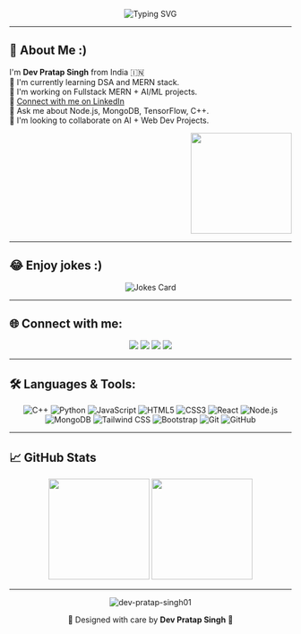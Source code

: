<p align="center">
  <img src="https://readme-typing-svg.demolab.com?font=Fira+Code&weight=600&size=24&pause=1000&color=F75C7E&center=true&vCenter=true&width=600&lines=Hi,+I'm+Dev+Pratap+Singh;AI+%7C+ML+%7C+MERN+Dev+%7C+Student+@+PSIT;Welcome+to+my+GitHub+Universe!" alt="Typing SVG" />
</p>

---

## 👋 About Me :)

I'm **Dev Pratap Singh** from India 🇮🇳  
🌱 I'm currently learning DSA and MERN stack.  
🚀 I'm working on Fullstack MERN + AI/ML projects.  
🔗 [Connect with me on LinkedIn](https://www.linkedin.com/in/dev-pratap-singh-393951298/)  
💬 Ask me about Node.js, MongoDB, TensorFlow, C++.  
🤝 I'm looking to collaborate on AI + Web Dev Projects.

<p align="right">
  <img src="https://cdn.dribbble.com/users/1162077/screenshots/3848914/programmer.gif" height="180"/>
</p>

---

## 😂 Enjoy jokes :)

<div align="center">
  <img src="https://readme-jokes.vercel.app/api?hideBorder" alt="Jokes Card" />
</div>

---

## 🌐 Connect with me:

<p align="center">
  <a href="mailto:devsingh.11.2003@gmail.com"><img src="https://img.icons8.com/fluency/48/gmail.png"/></a>
  <a href="https://www.linkedin.com/in/dev-pratap-singh-393951298/"><img src="https://img.icons8.com/fluency/48/linkedin.png"/></a>
  <a href="https://github.com/Dev-pratap-singh01"><img src="https://img.icons8.com/fluency/48/github.png"/></a>
  <a href="#"><img src="https://img.icons8.com/fluency/48/twitter.png"/></a>
</p>

---

## 🛠️ Languages & Tools:

<div align="center">
  
![C++](https://img.shields.io/badge/-C++-00599C?style=flat&logo=c%2B%2B&logoColor=white)
![Python](https://img.shields.io/badge/-Python-3776AB?style=flat&logo=python&logoColor=white)
![JavaScript](https://img.shields.io/badge/-JavaScript-F7DF1E?style=flat&logo=javascript&logoColor=black)
![HTML5](https://img.shields.io/badge/-HTML5-E34F26?style=flat&logo=html5&logoColor=white)
![CSS3](https://img.shields.io/badge/-CSS3-1572B6?style=flat&logo=css3)
![React](https://img.shields.io/badge/-React-20232A?style=flat&logo=react&logoColor=61DAFB)
![Node.js](https://img.shields.io/badge/-Node.js-339933?style=flat&logo=nodedotjs&logoColor=white)
![MongoDB](https://img.shields.io/badge/-MongoDB-4EA94B?style=flat&logo=mongodb&logoColor=white)
![Tailwind CSS](https://img.shields.io/badge/-TailwindCSS-38B2AC?style=flat&logo=tailwind-css)
![Bootstrap](https://img.shields.io/badge/-Bootstrap-563D7C?style=flat&logo=bootstrap)
![Git](https://img.shields.io/badge/-Git-F05032?style=flat&logo=git&logoColor=white)
![GitHub](https://img.shields.io/badge/-GitHub-181717?style=flat&logo=github)

</div>

---

## 📈 GitHub Stats

<p align="center">
  <img src="https://github-readme-stats.vercel.app/api?username=Dev-pratap-singh01&show_icons=true&theme=tokyonight" height="180"/>
  <img src="https://github-readme-stats.vercel.app/api/top-langs/?username=Dev-pratap-singh01&layout=compact&theme=tokyonight" height="180"/>
</p>

---

<p align="center">
  <img src="https://komarev.com/ghpvc/?username=Dev-pratap-singh01&label=Profile%20views&color=brightgreen&style=flat" alt="dev-pratap-singh01" />
</p>

<p align="center">
  💖 Designed with care by <strong>Dev Pratap Singh</strong> 🙏
</p>

